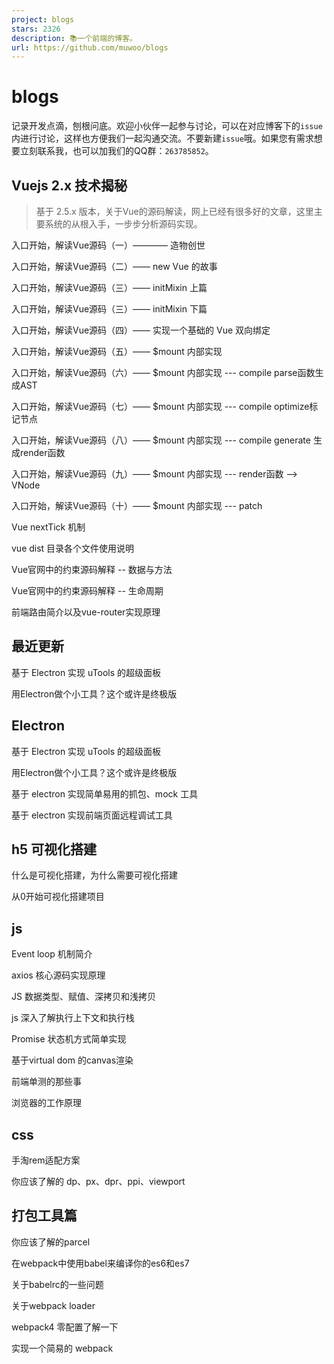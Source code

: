 ```yaml
---
project: blogs
stars: 2326
description: 📚一个前端的博客。
url: https://github.com/muwoo/blogs
---
```


blogs
=====

记录开发点滴，刨根问底。欢迎小伙伴一起参与讨论，可以在对应博客下的`issue`内进行讨论，这样也方便我们一起沟通交流。不要新建`issue`哦。如果您有需求想要立刻联系我，也可以加我们的QQ群：`263785852`。

Vuejs 2.x 技术揭秘
--------------

> 基于 2.5.x 版本，关于Vue的源码解读，网上已经有很多好的文章，这里主要系统的从根入手，一步步分析源码实现。

入口开始，解读Vue源码（一）———— 造物创世

入口开始，解读Vue源码（二）—— new Vue 的故事

入口开始，解读Vue源码（三）—— initMixin 上篇

入口开始，解读Vue源码（三）—— initMixin 下篇

入口开始，解读Vue源码（四）—— 实现一个基础的 Vue 双向绑定

入口开始，解读Vue源码（五）—— $mount 内部实现

入口开始，解读Vue源码（六）—— $mount 内部实现 --- compile parse函数生成AST

入口开始，解读Vue源码（七）—— $mount 内部实现 --- compile optimize标记节点

入口开始，解读Vue源码（八）—— $mount 内部实现 --- compile generate 生成render函数

入口开始，解读Vue源码（九）—— $mount 内部实现 --- render函数 --> VNode

入口开始，解读Vue源码（十）—— $mount 内部实现 --- patch

Vue nextTick 机制

vue dist 目录各个文件使用说明

Vue官网中的约束源码解释 -- 数据与方法

Vue官网中的约束源码解释 -- 生命周期

前端路由简介以及vue-router实现原理

最近更新
----

基于 Electron 实现 uTools 的超级面板

用Electron做个小工具？这个或许是终极版

Electron
--------

基于 Electron 实现 uTools 的超级面板

用Electron做个小工具？这个或许是终极版

基于 electron 实现简单易用的抓包、mock 工具

基于 electron 实现前端页面远程调试工具

h5 可视化搭建
--------

什么是可视化搭建，为什么需要可视化搭建

从0开始可视化搭建项目

js
--

Event loop 机制简介

axios 核心源码实现原理

JS 数据类型、赋值、深拷贝和浅拷贝

js 深入了解执行上下文和执行栈

Promise 状态机方式简单实现

基于virtual dom 的canvas渲染

前端单测的那些事

浏览器的工作原理

css
---

手淘rem适配方案

你应该了解的 dp、px、dpr、ppi、viewport

打包工具篇
-----

你应该了解的parcel

在webpack中使用babel来编译你的es6和es7

关于babelrc的一些问题

关于webpack loader

webpack4 零配置了解一下

实现一个简易的 webpack
